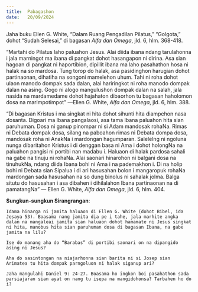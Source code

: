 ```yaml
---
title:  Pabagashon
date:   20/09/2024
---
```


Jaha buku Ellen G. White, “Dalam Ruang Pengadilan Pilatus,” “Golgota,” dohot “Sudah Selesai,” di bagasan _Alfa dan Omega_, jld. 6, hlm. 368-418.

“Martahi do Pilatus laho paluahon Jesus. Alai diida ibana ndang tarulahonna i jala marningot ma ibana di pangkat dohot hasangapon ni dirina. Asa sian hagoan di pangkat ni haportibion, dipillit ibana ma laho pasahathon hosa ni halak na so mardosa. Tung torop do halak, asa pasidinghon harugian dohot partinaonan, dihatiha na songoni mamelehon uhum. Tahi ni roha dohot ulaon manodo dompak sada dalan, alai hariringkot ni roha manodo dompak dalan na asing. Gogo ni alogo mangulushon dompak dalan na salah, jala nasida na mardamedame dohot hajahaton dibaorhon tu bagasan haholomon dosa na marimpotimpot” —Ellen G. White, _Alfa dan Omega_, jld. 6, hlm. 388.

“Di bagasan Kristus i ma singkat ni hita dohot sihunti hita diampehon nasa dosanta. Digoari ma Ibana pangalaosi, asa tama Ibana paluahon hita sian paruhuman. Dosa ni ganup pinompar ni si Adam mandosak rohaNa. Rimas ni Debata dompak dosa, silang na paboahon rimas ni Debata dompa dosa, mandosak roha ni AnakNa i mardongan hagumparan. Salelelng ni ngoluna nunga dibaritahon Kristus i di denggan basa ni Ama i dohot holongNa na paluahon pangisi ni portibi nan madabu i. Haluaon di halak pardosa sahali na gabe na tinuju ni rohaNa. Alai saonari hinarohon ni balgani dosa na tinuhukNa, ndang diida Ibana bohi ni Ama i na pademakhon i. Di na holip bohi ni Debata sian Sipalua i di ari hasusahan bolon i mangaropuk rohaNa mardongan sada hasusahan na so dung binolus ni sahalak jolma. Balga situtu do hasusahan i asa dibahen i dihilalahon Ibana partinaonan na di pamatangNa” — Ellen G. White, _Alfa dan Omega_, jld. 6, hlm. 404.

**Sungkun-sungkun Sirangrangan**:

`Idama hinarga ni jamita haluaon di Ellen G. White (dohot Bibel, ida Jesaya 53). Boasama nang jamita dia pe i tahe, jala marhite angka dalan na mangaleai jamita sian haluaon dohot hamamate ni Jesus singkat ni hita, manobus hita sian paruhuman dosa di bagasan Ibana, na gabe jamita na lilu?`

`Ise do manang aha do “Barabas” di portibi saonari on na dipangido asing ni Jesus?`

`Aha do sasintongan na niajarhonna sian barita ni si Josep sian Arimatea tu hita dompak parngoluon ni halak siganup ari?`

`Jaha mangulahi Daniel 9: 24-27. Boasama ho ingkon boi pasahathon sada parsiajaran sian ayat on nang tu isepa na mangidohonsa? Tarbahen ho do i?`